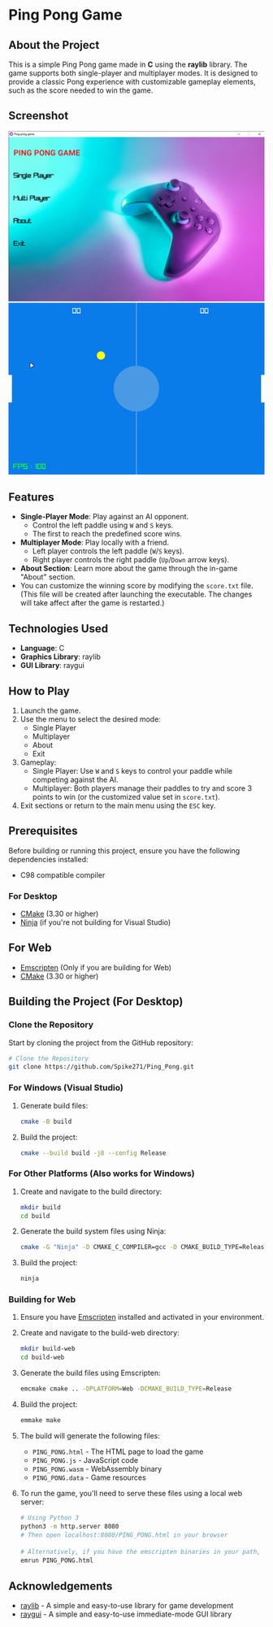 # Ping Pong Game

## About the Project

This is a simple Ping Pong game made in **C** using the **raylib** library. The game supports both single-player and
multiplayer modes. It is designed to provide a classic Pong experience with customizable gameplay elements, such as the
score needed to win the game.

## Screenshot

![MainMenu](./ResForGit/MainMenu.png)
![GamePlay](./ResForGit/GamePlay.gif)

## Features

- **Single-Player Mode**: Play against an AI opponent.
	- Control the left paddle using `W` and `S` keys.
	- The first to reach the predefined score wins.
- **Multiplayer Mode**: Play locally with a friend.
	- Left player controls the left paddle (`W`/`S` keys).
	- Right player controls the right paddle (`Up`/`Down` arrow keys).
- **About Section**: Learn more about the game through the in-game "About" section.
- You can customize the winning score by modifying the `score.txt` file.(This file will be created after launching the executable. The changes will take affect after the game is restarted.)

## Technologies Used

- **Language**: C
- **Graphics Library**: raylib
- **GUI Library**: raygui

## How to Play

1. Launch the game.
2. Use the menu to select the desired mode:
	- Single Player
	- Multiplayer
	- About
	- Exit
3. Gameplay:
	- Single Player: Use `W` and `S` keys to control your paddle while competing against the AI.
	- Multiplayer: Both players manage their paddles to try and score 3 points to win (or the customized value set in
	  `score.txt`).
4. Exit sections or return to the main menu using the `ESC` key.

## Prerequisites

Before building or running this project, ensure you have the following dependencies installed:

- C98 compatible compiler

### For Desktop
- [CMake](https://cmake.org/documentation/) (3.30 or higher)
- [Ninja](https://ninja-build.org/) (if you're not building for Visual Studio)

## For Web
- [Emscripten](https://emscripten.org/docs/getting_started/downloads.html) (Only if you are building for Web)
- [CMake](https://cmake.org/documentation/) (3.30 or higher)

## Building the Project (For Desktop)

### Clone the Repository

Start by cloning the project from the GitHub repository:

```bash
# Clone the Repository
git clone https://github.com/Spike271/Ping_Pong.git
```

### For Windows (Visual Studio)

1. Generate build files:
   ```bash
   cmake -B build
   ```

2. Build the project:
   ```bash
   cmake --build build -j8 --config Release
   ```

### For Other Platforms (Also works for Windows)

1. Create and navigate to the build directory:
   ```bash
   mkdir build
   cd build
   ```

2. Generate the build system files using Ninja:
   ```bash
   cmake -G "Ninja" -D CMAKE_C_COMPILER=gcc -D CMAKE_BUILD_TYPE=Release ..
   ```

3. Build the project:
   ```bash
   ninja
   ```

### Building for Web

1. Ensure you have [Emscripten](https://emscripten.org/docs/getting_started/downloads.html) installed and activated in
   your environment.


2. Create and navigate to the build-web directory:
   ```bash
   mkdir build-web
   cd build-web
   ```

3. Generate the build files using Emscripten:
   ```bash
   emcmake cmake .. -DPLATFORM=Web -DCMAKE_BUILD_TYPE=Release
   ```

4. Build the project:
   ```bash
   emmake make
   ```

5. The build will generate the following files:
	- `PING_PONG.html` - The HTML page to load the game
	- `PING_PONG.js` - JavaScript code
	- `PING_PONG.wasm` - WebAssembly binary
	- `PING_PONG.data` - Game resources

6. To run the game, you'll need to serve these files using a local web server:
   ```bash
   # Using Python 3
   python3 -m http.server 8080
   # Then open localhost:8080/PING_PONG.html in your browser

   # Alternatively, if you have the emscripten binaries in your path, you can run the following command
   emrun PING_PONG.html
   ```

## Acknowledgements

- [raylib](https://www.raylib.com/) - A simple and easy-to-use library for game development
- [raygui](https://github.com/raysan5/raygui) - A simple and easy-to-use immediate-mode GUI library
